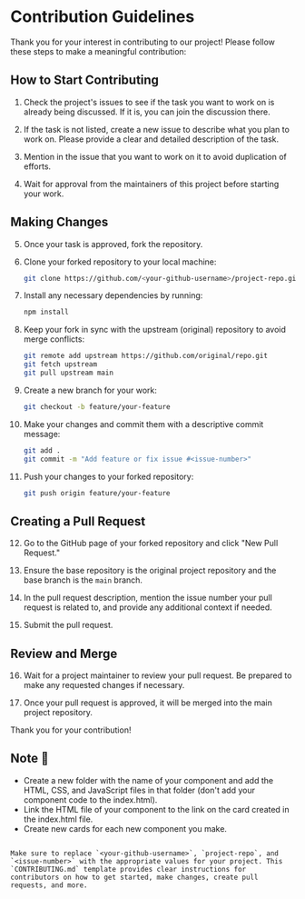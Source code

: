 # Contribution Guidelines

Thank you for your interest in contributing to our project! Please follow these steps to make a meaningful contribution:

## How to Start Contributing

1. Check the project's issues to see if the task you want to work on is already being discussed. If it is, you can join the discussion there.

2. If the task is not listed, create a new issue to describe what you plan to work on. Please provide a clear and detailed description of the task.

3. Mention in the issue that you want to work on it to avoid duplication of efforts.

4. Wait for approval from the maintainers of this project before starting your work.

## Making Changes

5. Once your task is approved, fork the repository.

6. Clone your forked repository to your local machine:

   ```bash
   git clone https://github.com/<your-github-username>/project-repo.git
   ```

7. Install any necessary dependencies by running:

   ```bash
   npm install
   ```

8. Keep your fork in sync with the upstream (original) repository to avoid merge conflicts:

   ```bash
   git remote add upstream https://github.com/original/repo.git
   git fetch upstream
   git pull upstream main
   ```

9. Create a new branch for your work:

   ```bash
   git checkout -b feature/your-feature
   ```

10. Make your changes and commit them with a descriptive commit message:

    ```bash
    git add .
    git commit -m "Add feature or fix issue #<issue-number>"
    ```

11. Push your changes to your forked repository:

    ```bash
    git push origin feature/your-feature
    ```

## Creating a Pull Request

12. Go to the GitHub page of your forked repository and click "New Pull Request."

13. Ensure the base repository is the original project repository and the base branch is the `main` branch.

14. In the pull request description, mention the issue number your pull request is related to, and provide any additional context if needed.

15. Submit the pull request.

## Review and Merge

16. Wait for a project maintainer to review your pull request. Be prepared to make any requested changes if necessary.

17. Once your pull request is approved, it will be merged into the main project repository.

Thank you for your contribution!

## Note 🔴

- Create a new folder with the name of your component and add the HTML, CSS, and JavaScript files in that folder (don't add your component code to the index.html).
- Link the HTML file of your component to the link on the card created in the index.html file.
- Create new cards for each new component you make.
```

Make sure to replace `<your-github-username>`, `project-repo`, and `<issue-number>` with the appropriate values for your project. This `CONTRIBUTING.md` template provides clear instructions for contributors on how to get started, make changes, create pull requests, and more.
